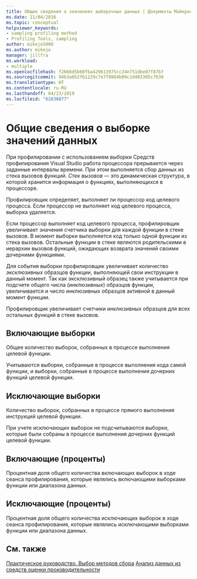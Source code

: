 ```yaml
---
title: Общие сведения о значениях выборочных данных | Документы Майкрософт
ms.date: 11/04/2016
ms.topic: conceptual
helpviewer_keywords:
- sampling profiling method
- Profiling Tools, sampling
author: mikejo5000
ms.author: mikejo
manager: jillfra
ms.workload:
- multiple
ms.openlocfilehash: f2668d5b60fba429613975cc24e751dbe07f87b7
ms.sourcegitcommit: 94b3a052fb1229c7e7f8804b09c1d403385c7630
ms.translationtype: HT
ms.contentlocale: ru-RU
ms.lasthandoff: 04/23/2019
ms.locfileid: "62830877"
---
```

# <a name="understand-sampling-data-values"></a>Общие сведения о выборке значений данных

При профилировании с использованием *выборки* Средств профилирования Visual Studio работа процессора прерывается через заданные интервалы времени. При этом выполняется сбор данных из стека вызовов функций. *Стек вызовов* — это динамическая структура, в которой хранится информация о функциях, выполняющихся в процессоре.

Профилировщик определяет, выполняет ли процессор код целевого процесса. Если процессор не выполняет код целевого процесса, выборка удаляется.

Если процессор выполняет код целевого процесса, профилировщик увеличивает значения счетчика выборки для каждой функции в стеке вызовов. В момент выборки выполняется код только одной функции из стека вызовов. Остальные функции в стеке являются родительскими в иерархии вызовов функций, ожидающих возврата значений своими дочерними функциями.

Для события выборки профилировщик увеличивает количество *эксклюзивных* образцов функции, выполняющей свои инструкции в данный момент. Так как эксклюзивный образец также учитывается при подсчете общего числа (*инклюзивных*) образцов функции, увеличивается и число инклюзивных образцов активной в данный момент функции.

 Профилировщик увеличивает счетчики инклюзивных образцов для всех остальных функций в стеке вызовов.

## <a name="inclusive-samples"></a>Включающие выборки

Общее количество выборок, собранных в процессе выполнения целевой функции.

Учитываются выборки, собранные в процессе выполнения кода самой функции, и выборки, собранные в процессе выполнения дочерних функций целевой функции.

## <a name="exclusive-samples"></a>Исключающие выборки

Количество выборок, собранных в процессе прямого выполнения инструкций целевой функции.

При учете исключающих выборок не подсчитываются выборки, которые были собраны в процессе выполнения дочерних функций целевой функции.

## <a name="inclusive-percent"></a>Включающие (проценты)

Процентная доля общего количества включающих выборок в ходе сеанса профилирования, которые являлись включающими выборками функции или диапазона данных.

## <a name="exclusive-percent"></a>Исключающие (проценты)

Процентная доля общего количества исключающих выборок в ходе сеанса профилирования, которые являлись исключающими выборками функции или диапазона данных.

## <a name="see-also"></a>См. также

[Практическое руководство. Выбор методов сбора](../profiling/how-to-choose-collection-methods.md)
[Анализ данных из средств оценки производительности](../profiling/analyzing-performance-tools-data.md)